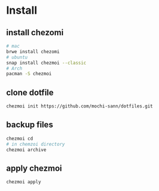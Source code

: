 # Install

## install chezomi

```bash
# mac
brwe install chezomi
# ubuntu
snap install chezmoi --classic
# Arch
pacman -S chezmoi
```

## clone dotfile

```bash
chezmoi init https://github.com/mochi-sann/dotfiles.git
```

## backup files 
```bash 
chezmoi cd 
# in chemzoi directory
chezmoi archive
``` 
## apply chezmoi

```bash
chezmoi apply
```
